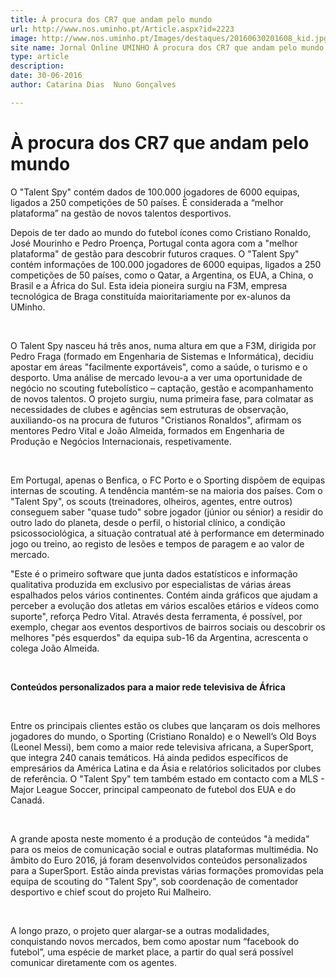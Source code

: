 ```yaml
---
title: À procura dos CR7 que andam pelo mundo
url: http://www.nos.uminho.pt/Article.aspx?id=2223
image: http://www.nos.uminho.pt/Images/destaques/20160630201608_kid.jpg
site name: Jornal Online UMINHO À procura dos CR7 que andam pelo mundo
type: article
description: 
date: 30-06-2016
author: Catarina Dias  Nuno Gonçalves

---
```

# À procura dos CR7 que andam pelo mundo


  

O "Talent Spy" contém dados de 100.000 jogadores de 6000 equipas, ligados a 250 competições de 50 países. É considerada a “melhor plataforma” na gestão de novos talentos desportivos.

Depois de ter dado ao mundo do futebol ícones como Cristiano Ronaldo, José Mourinho e Pedro Proença, Portugal conta agora com a "melhor plataforma" de gestão para descobrir futuros craques. O "Talent Spy" contém informações de 100.000 jogadores de 6000 equipas, ligados a 250 competições de 50 países, como o Qatar, a Argentina, os EUA, a China, o Brasil e a África do Sul. Esta ideia pioneira surgiu na F3M, empresa tecnológica de Braga constituída maioritariamente por ex-alunos da UMinho.

 

O Talent Spy nasceu há três anos, numa altura em que a F3M, dirigida por Pedro Fraga (formado em Engenharia de Sistemas e Informática), decidiu apostar em áreas "facilmente exportáveis", como a saúde, o turismo e o desporto. Uma análise de mercado levou-a a ver uma oportunidade de negócio no scouting futebolístico – captação, gestão e acompanhamento de novos talentos. O projeto surgiu, numa primeira fase, para colmatar as necessidades de clubes e agências sem estruturas de observação, auxiliando-os na procura de futuros "Cristianos Ronaldos", afirmam os mentores Pedro Vital e João Almeida, formados em Engenharia de Produção e Negócios Internacionais, respetivamente.

 

Em Portugal, apenas o Benfica, o FC Porto e o Sporting dispõem de equipas internas de scouting. A tendência mantém-se na maioria dos países. Com o "Talent Spy", os scouts (treinadores, olheiros, agentes, entre outros) conseguem saber "quase tudo" sobre jogador (júnior ou sénior) a residir do outro lado do planeta, desde o perfil, o historial clínico, a condição psicossociológica, a situação contratual até à performance em determinado jogo ou treino, ao registo de lesões e tempos de paragem e ao valor de mercado.

"Este é o primeiro software que junta dados estatísticos e informação qualitativa produzida em exclusivo por especialistas de várias áreas espalhados pelos vários continentes. Contém ainda gráficos que ajudam a perceber a evolução dos atletas em vários escalões etários e vídeos como suporte", reforça Pedro Vital. Através desta ferramenta, é possível, por exemplo, chegar aos eventos desportivos de bairros sociais ou descobrir os melhores "pés esquerdos" da equipa sub-16 da Argentina, acrescenta o colega João Almeida. 

 

**Conteúdos personalizados para a maior rede televisiva de África** 

 

Entre os principais clientes estão os clubes que lançaram os dois melhores jogadores do mundo, o Sporting (Cristiano Ronaldo) e o Newell’s Old Boys (Leonel Messi), bem como a maior rede televisiva africana, a SuperSport, que integra 240 canais temáticos. Há ainda pedidos específicos de empresários da América Latina e da Ásia e relatórios solicitados por clubes de referência. O "Talent Spy" tem também estado em contacto com a MLS - Major League Soccer, principal campeonato de futebol dos EUA e do Canadá.

 

A grande aposta neste momento é a produção de conteúdos "à medida" para os meios de comunicação social e outras plataformas multimédia. No âmbito do Euro 2016, já foram desenvolvidos conteúdos personalizados para a SuperSport. Estão ainda previstas várias formações promovidas pela equipa de scouting do "Talent Spy", sob coordenação de comentador desportivo e chief scout do projeto Rui Malheiro.

 

A longo prazo, o projeto quer alargar-se a outras modalidades, conquistando novos mercados, bem como apostar num “facebook do futebol”, uma espécie de market place, a partir do qual será possível comunicar diretamente com os agentes.

